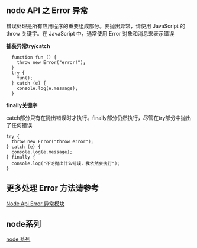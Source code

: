 ## node API 之 Error 异常

错误处理是所有应用程序的重要组成部分。要抛出异常，请使用 JavaScript 的 throw  关键字。在 JavaScript 中，通常使用 Error 对象和消息来表示错误<br/>

**捕获异常try/catch**<br/>
```
  function fun () {
    throw new Error("error!");
  }
  try {
    fun();
  } catch (e) {
    console.log(e.message);
  }
```

**finally关键字**<br/>

catch部分只有在抛出错误时才执行。finally部分仍然执行，尽管在try部分中抛出了任何错误<br/>

```
try { 
  throw new Error("throw error"); 
} catch (e) { 
  console.log(e.message); 
} finally { 
  console.log("不论抛出什么错误，我依然会执行"); 
} 
```

## 更多处理 Error 方法请参考
<a href='http://nodejs.cn/api/error.html'>Node Api Error 异常模块 </a>


## node系列
<a href='https://github.com/MarsPen/-notes-summary/blob/master/node/index.md'>node 系列</a>



